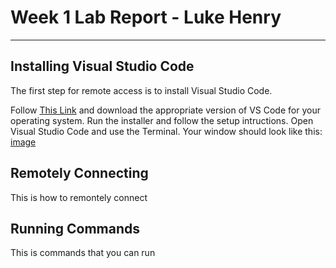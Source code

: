 # Week 1 Lab Report - Luke Henry
***

## Installing Visual Studio Code
The first step for remote access is to install Visual Studio Code.

Follow [This Link](https://code.visualstudio.com/) and download the appropriate version of VS Code for your operating system. Run the installer and follow the setup intructions. Open Visual Studio Code and use the Terminal. Your window should look like this:
[image](___)

## Remotely Connecting
This is how to remontely connect

## Running Commands
This is commands that you can run
